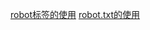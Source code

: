 [robot标签的使用](http://www.robotstxt.org/meta.html)
[robot.txt的使用](http://www.robotstxt.org/robotstxt.html)
